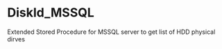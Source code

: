 DiskId_MSSQL
============

Extended Stored Procedure for MSSQL server to get list of HDD physical dirves 
